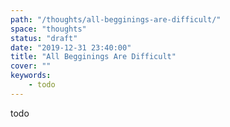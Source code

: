 ```yaml
---
path: "/thoughts/all-begginings-are-difficult/"
space: "thoughts"
status: "draft"
date: "2019-12-31 23:40:00"
title: "All Begginings Are Difficult"
cover: ""
keywords:
    - todo
---
```


todo